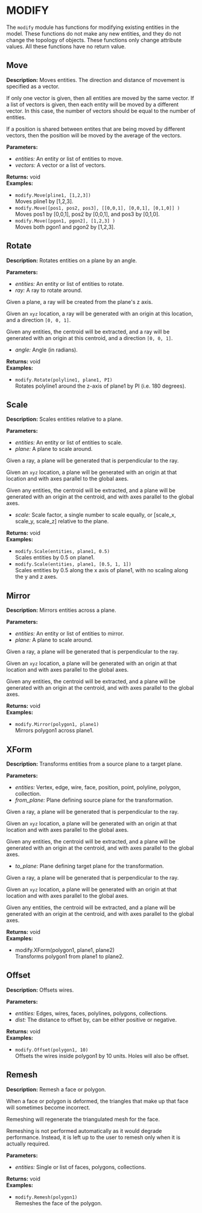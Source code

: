 # MODIFY  
  
The `modify` module has functions for modifying existing entities in the model.
These functions do not make any new entities, and they do not change the topology of objects.
These functions only change attribute values.
All these functions have no return value.  
  
  
## Move  
  
  
**Description:** Moves entities. The direction and distance of movement is specified as a vector.


If only one vector is given, then all entities are moved by the same vector.
If a list of vectors is given, then each entity will be moved by a different vector.
In this case, the number of vectors should be equal to the number of entities.


If a position is shared between entites that are being moved by different vectors,
then the position will be moved by the average of the vectors.

  
  
**Parameters:**  
  * *entities:* An entity or list of entities to move.  
  * *vectors:* A vector or a list of vectors.  
  
**Returns:** void  
**Examples:**  
  * `modify.Move(pline1, [1,2,3])`  
    Moves pline1 by [1,2,3].  
  * `modify.Move([pos1, pos2, pos3], [[0,0,1], [0,0,1], [0,1,0]] )`  
    Moves pos1 by [0,0,1], pos2 by [0,0,1], and pos3 by [0,1,0].  
  * `modify.Move([pgon1, pgon2], [1,2,3] )`  
    Moves both pgon1 and pgon2 by [1,2,3].
  
  
  
## Rotate  
  
  
**Description:** Rotates entities on a plane by an angle.

  
  
**Parameters:**  
  * *entities:* An entity or list of entities to rotate.  
  * *ray:* A ray to rotate around. 

Given a plane, a ray will be created from the plane's z axis. 

Given an `xyz` location, a ray will be generated with an origin at this location, and a direction `[0, 0, 1]`. 

Given any entities, the centroid will be extracted,
and a ray will be generated with an origin at this centroid, and a direction `[0, 0, 1]`.  
  * *angle:* Angle (in radians).  
  
**Returns:** void  
**Examples:**  
  * `modify.Rotate(polyline1, plane1, PI)`  
    Rotates polyline1 around the z-axis of plane1 by PI (i.e. 180 degrees).
  
  
  
## Scale  
  
  
**Description:** Scales entities relative to a plane.

  
  
**Parameters:**  
  * *entities:* An entity or list of entities to scale.  
  * *plane:* A plane to scale around. 

Given a ray, a plane will be generated that is perpendicular to the ray. 

Given an `xyz` location, a plane will be generated with an origin at that location and with axes parallel to the global axes. 

Given any entities, the centroid will be extracted,
and a plane will be generated with an origin at the centroid, and with axes parallel to the global axes.  
  * *scale:* Scale factor, a single number to scale equally, or [scale_x, scale_y, scale_z] relative to the plane.  
  
**Returns:** void  
**Examples:**  
  * `modify.Scale(entities, plane1, 0.5)`  
    Scales entities by 0.5 on plane1.  
  * `modify.Scale(entities, plane1, [0.5, 1, 1])`  
    Scales entities by 0.5 along the x axis of plane1, with no scaling along the y and z axes.
  
  
  
## Mirror  
  
  
**Description:** Mirrors entities across a plane.

  
  
**Parameters:**  
  * *entities:* An entity or list of entities to mirror.  
  * *plane:* A plane to scale around. 

Given a ray, a plane will be generated that is perpendicular to the ray. 

Given an `xyz` location, a plane will be generated with an origin at that location and with axes parallel to the global axes. 

Given any entities, the centroid will be extracted,
and a plane will be generated with an origin at the centroid, and with axes parallel to the global axes.  
  
**Returns:** void  
**Examples:**  
  * `modify.Mirror(polygon1, plane1)`  
    Mirrors polygon1 across plane1.
  
  
  
## XForm  
  
  
**Description:** Transforms entities from a source plane to a target plane.

  
  
**Parameters:**  
  * *entities:* Vertex, edge, wire, face, position, point, polyline, polygon, collection.  
  * *from\_plane:* Plane defining source plane for the transformation. 

Given a ray, a plane will be generated that is perpendicular to the ray. 

Given an `xyz` location, a plane will be generated with an origin at that location and with axes parallel to the global axes. 

Given any entities, the centroid will be extracted,
and a plane will be generated with an origin at the centroid, and with axes parallel to the global axes.  
  * *to\_plane:* Plane defining target plane for the transformation. 

Given a ray, a plane will be generated that is perpendicular to the ray. 

Given an `xyz` location, a plane will be generated with an origin at that location and with axes parallel to the global axes. 

Given any entities, the centroid will be extracted,
and a plane will be generated with an origin at the centroid, and with axes parallel to the global axes.  
  
**Returns:** void  
**Examples:**  
  * modify.XForm(polygon1, plane1, plane2)  
    Transforms polygon1 from plane1 to plane2.
  
  
  
## Offset  
  
  
**Description:** Offsets wires.

  
  
**Parameters:**  
  * *entities:* Edges, wires, faces, polylines, polygons, collections.  
  * *dist:* The distance to offset by, can be either positive or negative.  
  
**Returns:** void  
**Examples:**  
  * `modify.Offset(polygon1, 10)`  
    Offsets the wires inside polygon1 by 10 units. Holes will also be offset.
  
  
  
## Remesh  
  
  
**Description:** Remesh a face or polygon.


When a face or polygon is deformed, the triangles that make up that face will sometimes become incorrect.


Remeshing will regenerate the triangulated mesh for the face.


Remeshing is not performed automatically as it would degrade performance.
Instead, it is left up to the user to remesh only when it is actually required.

  
  
**Parameters:**  
  * *entities:* Single or list of faces, polygons, collections.  
  
**Returns:** void  
**Examples:**  
  * `modify.Remesh(polygon1)`  
    Remeshes the face of the polygon.
  
  
  
